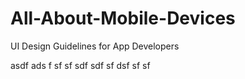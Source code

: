 # All-About-Mobile-Devices
UI Design Guidelines for App Developers

asdf
ads
f
sf
sf
sdf
sdf
sf
dsf
sf
sf
